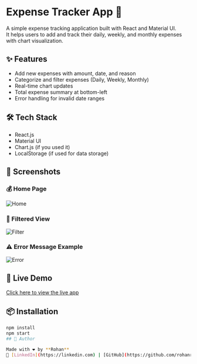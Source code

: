 # Expense Tracker App 💸

A simple expense tracking application built with React and Material UI.  
It helps users to add and track their daily, weekly, and monthly expenses with chart visualization.

## ✨ Features

- Add new expenses with amount, date, and reason
- Categorize and filter expenses (Daily, Weekly, Monthly)
- Real-time chart updates
- Total expense summary at bottom-left
- Error handling for invalid date ranges

## 🛠️ Tech Stack

- React.js
- Material UI
- Chart.js (if you used it)
- LocalStorage (if used for data storage)

## 📸 Screenshots

### 💰 Home Page
![Home](./screenshots/home.png)

### 📅 Filtered View
![Filter](./screenshots/filter.png)

### ⚠️ Error Message Example
![Error](./screenshots/error.png)

## 🚀 Live Demo

[Click here to view the live app](#)

## 📦 Installation

```bash
npm install
npm start
## 🤝 Author

Made with ❤️ by **Rohan**  
📧 [LinkedIn](https://linkedin.com) | [GitHub](https://github.com/rohanrockstar)